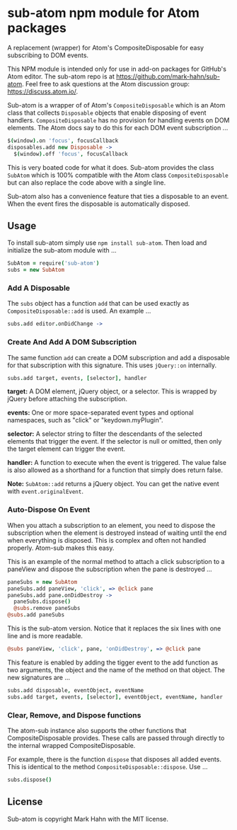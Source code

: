 # sub-atom npm module for Atom packages

A replacement (wrapper) for Atom's CompositeDisposable for easy subscribing to DOM events.

This NPM module is intended only for use in add-on packages for GitHub's Atom editor.  The sub-atom repo is at https://github.com/mark-hahn/sub-atom.  Feel free to ask questions at the Atom discussion group: https://discuss.atom.io/.

Sub-atom is a wrapper of of Atom's `CompositeDisposable` which is an Atom class that collects `Disposable` objects that enable disposing of event handlers.  `CompositeDisposable` has no provision for handling events on DOM elements.  The Atom docs say to do this for each DOM event subscription ...

```coffeescript
$(window).on 'focus', focusCallback
disposables.add new Disposable ->
  $(window).off 'focus', focusCallback
```

This is very boated code for what it does.  Sub-atom provides the class `SubAtom` which is 100% compatible with the Atom class `CompositeDisposable` but can also replace the code above with a single line.

Sub-atom also has a convenience feature that ties a disposable to an event.  When the event fires the disposable is automatically disposed.

## Usage
  
To install sub-atom simply use `npm install sub-atom`.  Then load and initialize the sub-atom module with ...

```coffeescript
SubAtom = require('sub-atom')
subs = new SubAtom
```

### Add A Disposable

The `subs` object has a function `add` that can be used exactly as `CompositeDisposable::add` is used.  An example ...

```coffeescript
subs.add editor.onDidChange ->
```

### Create And Add A DOM Subscription

The same function `add` can create a DOM subscription and add a disposable for that subscription with this signature. This uses `jQuery::on` internally.

```coffeescript
subs.add target, events, [selector], handler
```

**target:** A DOM element, jQuery object, or a selector.  This is wrapped by jQuery before attaching the subscription.   

**events:** One or more space-separated event types and optional namespaces, such as "click" or "keydown.myPlugin". 

**selector:** A selector string to filter the descendants of the selected elements that trigger the event. If the selector is null or omitted, then only the target element can trigger the event.

**handler:** A function to execute when the event is triggered. The value false is also allowed as a shorthand for a function that simply does return false.

**Note:** `SubAtom::add` returns a jQuery object. You can get the native event with `event.originalEvent`.


### Auto-Dispose On Event

When you attach a subscription to an element, you need to dispose the subscription when the element is destroyed instead of waiting until the end when everything is disposed.  This is complex and often not handled properly.  Atom-sub makes this easy.

This is an example of the normal method to attach a click subscription to a paneView and dispose the subscription when the pane is destroyed ...

```coffeescript
paneSubs = new SubAtom
paneSubs.add paneView, 'click', => @click pane
paneSubs.add pane.onDidDestroy ->
  paneSubs.dispose()
  @subs.remove paneSubs
@subs.add paneSubs
```

This is the sub-atom version.  Notice that it replaces the six lines with one line and is more readable.

```coffeescript
@subs paneView, 'click', pane, 'onDidDestroy', => @click pane
```

This feature is enabled by adding the tigger event to the add function as two arguments, the object and the name of the method on that object. The new signatures are ...

```coffeescript
subs.add disposable, eventObject, eventName
subs.add target, events, [selector], eventObject, eventName, handler
```

### Clear, Remove, and Dispose functions

The atom-sub instance also supports the other functions that CompositeDisposable provides.  These calls are passed through directly to the internal wrapped CompositeDisposable.

For example, there is the function `dispose` that disposes all added events.  This is identical to the method `CompositeDisposable::dispose`. Use ...

```coffeescript
subs.dispose()
```


## License

Sub-atom is copyright Mark Hahn with the MIT license.